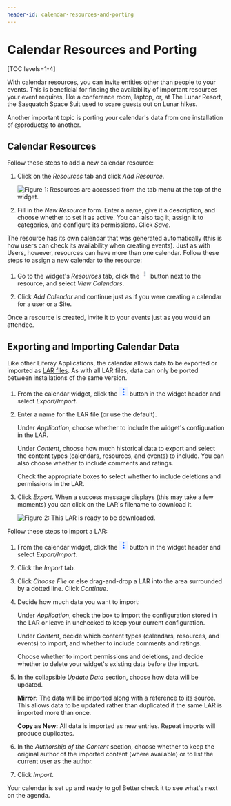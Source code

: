 ```yaml
---
header-id: calendar-resources-and-porting
---
```


# Calendar Resources and Porting

[TOC levels=1-4]

With calendar resources, you can invite entities other than people to your
events. This is beneficial for finding the availability of important resources
your event requires, like a conference room, laptop, or, at The Lunar Resort,
the Sasquatch Space Suit used to scare guests out on Lunar hikes. 

Another important topic is porting your calendar's data from one installation of
@product@ to another.

## Calendar Resources

Follow these steps to add a new calendar resource:

1.  Click on the *Resources* tab and click *Add Resource*.

    ![Figure 1: Resources are accessed from the tab menu at the top of the widget.](../../images/calendar-resources.png)

2.  Fill in the *New Resource* form. Enter a name, give it a description, and
    choose whether to set it as active. You can also tag it, assign it to
    categories, and configure its permissions. Click *Save*.

The resource has its own calendar that was generated automatically (this is how
users can check its availability when creating events). Just as with Users,
however, resources can have more than one calendar. Follow these steps to assign
a new calendar to the resource:

1.  Go to the widget's *Resources* tab, click the
    ![Options](../../images/icon-actions.png) button next to the resource, and
    select *View Calendars*.

2.  Click *Add Calendar* and continue just as if you were creating a calendar
    for a user or a Site.

Once a resource is created, invite it to your events just as you would an
attendee.

## Exporting and Importing Calendar Data

Like other Liferay Applications, the calendar allows data to be exported or
imported as 
[LAR files](/docs/7-1/user/-/knowledge_base/u/exporting-importing-widget-data).
As with all LAR files, data can only be ported between installations of the same version.

1.  From the calendar widget, click the
    ![Options](../../images/icon-app-options.png) button in the widget header and select
    *Export/Import*.

2.  Enter a name for the LAR file (or use the default).

    Under *Application*, choose whether to include the widget's configuration
    in the LAR.

    Under *Content*, choose how much historical data to export and select the
    content types (calendars, resources, and events) to include. You can
    also choose whether to include comments and ratings.

    Check the appropriate boxes to select whether to include deletions and
    permissions in the LAR.

3.  Click *Export*. When a success message displays (this may take a few
    moments) you can click on the LAR's filename to download it.

    ![Figure 2: This LAR is ready to be downloaded.](../../images/calendar-lar.png)

Follow these steps to import a LAR:

1.  From the calendar widget, click the
    ![Options](../../images/icon-app-options.png) button in the widget header and select
    *Export/Import*.

2.  Click the *Import* tab.

3.  Click *Choose File* or else drag-and-drop a LAR into the area surrounded by
    a dotted line. Click *Continue*.

4.  Decide how much data you want to import:

    Under *Application*, check the box to import the configuration stored in the
    LAR or leave in unchecked to keep your current configuration.

    Under *Content*, decide which content types (calendars, resources, and
    events) to import, and whether to include comments and ratings.

    Choose whether to import permissions and deletions, and decide whether to
    delete your widget's existing data before the import.

5.  In the collapsible *Update Data* section, choose how data will be updated.

    **Mirror:** The data will be imported along with a reference to its
    source. This allows data to be updated rather than duplicated if the same
    LAR is imported more than once.

    **Copy as New:** All data is imported as new entries. Repeat imports will
    produce duplicates.

6.  In the *Authorship of the Content* section, choose whether to keep the
    original author of the imported content (where available) or to list the
    current user as the author.

7. Click *Import*.

Your calendar is set up and ready to go! Better check it to see what's next on
the agenda.
